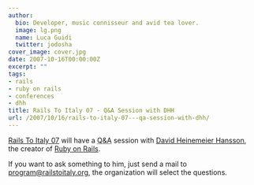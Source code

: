 ```yaml
---
author:
  bio: Developer, music connisseur and avid tea lover.
  image: lg.png
  name: Luca Guidi
  twitter: jodosha
cover_image: cover.jpg
date: 2007-10-16T00:00:00Z
excerpt: ""
tags:
- rails
- ruby on rails
- conferences
- dhh
title: Rails To Italy 07 - Q&A Session with DHH
url: /2007/10/16/rails-to-italy-07---qa-session-with-dhh/
---
```


<p><a href="http://www.railstoitaly.org" title="Rails To Italy 07">Rails To Italy 07</a> will have a <acronym title="Questions &amp; Answers">Q&amp;A</acronym> session with <a href="http://www.loudthinking.com/" title="Loud Thinking">David Heinemeier Hansson</a>, the creator of <a href="http://www.rubyonrails.org" title="Ruby on Rails">Ruby on Rails</a>.</p>
<p>If you want to ask something to him, just send a mail to <a href="mailto:program@railstoitaly.org" title="program@railstoitaly.org">program@railstoitaly.org</a>, the organization will select the questions.</p>
